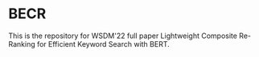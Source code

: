# BECR

This is the repository for WSDM'22 full paper Lightweight Composite Re-Ranking for Efficient Keyword Search with BERT.
